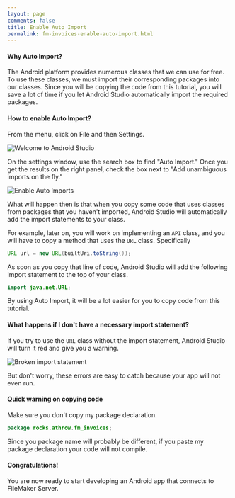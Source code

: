 ```yaml
---
layout: page
comments: false
title: Enable Auto Import
permalink: fm-invoices-enable-auto-import.html
---
```


#### Why Auto Import?

The Android platform provides numerous classes that we can use for free.  To use these classes, we must import their corresponding packages into our classes.  Since you will be copying the code from this tutorial, you will save a lot of time if you let Android Studio automatically import the required packages.

#### How to enable Auto Import?

From the menu, click on File and then Settings.

![Welcome to Android Studio](http://throw.rocks/fm-invoices/06_settings/settings_01_open.png)

On the settings window, use the search box to find "Auto Import." Once you get the results on the right panel, check the box next to "Add unambiguous imports on the fly."

![Enable Auto Imports](http://throw.rocks/fm-invoices/06_settings/settings_02_enable_auto_import.png)

What will happen then is that when you copy some code that uses classes from packages that you haven't imported, Android Studio will automatically add the import statements to your class.

For example, later on, you will work on implementing an `API` class, and you will have to copy a method that uses the `URL` class.  Specifically 

```java
URL url = new URL(builtUri.toString());
```

As soon as you copy that line of code, Android Studio will add the following import statement to the top of your class.

```java
import java.net.URL;
```


By using Auto Import, it will be a lot easier for you to copy code from this tutorial. 

#### What happens if I don't have a necessary import statement?

If you try to use the `URL` class without the import statement, Android Studio will turn it red and give you a warning.

![Broken import statement](http://throw.rocks/fm-invoices/06_settings/settings_03_broken_import.png)

But don't worry, these errors are easy to catch because your app will not even run.

#### Quick warning on copying code

Make sure you don't copy my package declaration. 

```java
package rocks.athrow.fm_invoices;
```

Since you package name will probably be different, if you paste my package declaration your code will not compile.

#### Congratulations!

You are now ready to start developing an Android app that connects to FileMaker Server.



